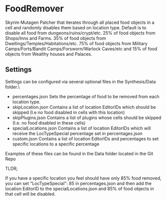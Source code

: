 # FoodRemover
Skyrim Mutagen Patcher that iterates through all placed food objects in a cell and randomly disables them based on location type. Default is to disable all food from dungeons/ruins/crypt/etc. 25% of food objects from Shops/Inns and Farms. 35% of food objects from Dwellings/Temples/Habitations/etc. 75% of food objects from Military Camps/Forts/Bandit Camps/Forsworn/Warlock Caves/etc and 15% of food objects from Wealthy houses and Palaces. 

## Settings
Settings can be configured via several optional files in the Synthesis/Data folder.\

* percentages.json Sets the percentage of food to be removed from each location type.
* skipLocation.json Contains a list of location EditorIDs which should be skipped (I.e no food disabled in cells with this location)
* skipPlugins.json Contains a list of plugins whose cells should be skipped (I.e. no food disabled in these cells)
* specialLocations.json Contains a list of location EditorIDs which will receive the LocTypeSpecial percentage set in percentages.json
* custom.json Contains a list of location EditorIDs and percentages to set specific locations to a specific percentage

Examples of these files can be found in the Data folder located in the Git Repo

TLDR;

If you have a specific location you feel should have only 85% food removed, you can set "LocTypeSpecial": 85 in percentages.json and then add the location EditorID to the specialLocations.json and 85% of food objects in that cell will be disabled.

